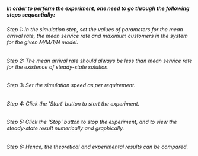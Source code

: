 ##### In order to perform the experiment, one need to go through the following steps sequentially:
###### Step 1:  In the simulation step, set the values of parameters for the mean arrival rate, the mean service rate and maximum customers in the system for the given M/M/1/N model.
###### Step 2:  The mean arrival rate should always be less than mean service rate for the existence of steady-state solution.
###### Step 3:  Set the simulation speed as per requirement.
###### Step 4:  Click the 'Start' button to start the experiment.
###### Step 5:  Click the 'Stop' button to stop the experiment, and to view the steady-state result numerically and graphically.
###### Step 6:  Hence, the theoretical and experimental results can be compared. 
